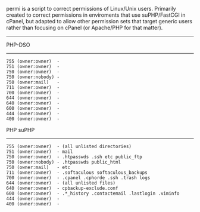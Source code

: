 permi is a script to correct permissions of Linux/Unix users. Primarily created to correct permissions in enviroments that use suPHP/FastCGI in cPanel, but adapted to allow other permission sets that target generic users rather than focusing on cPanel (or Apache/PHP for that matter).

---

 PHP-DSO
____
```
755 (owner:owner)  - 
751 (owner:owner)  -
750 (owner:owner)  - 
750 (owner:nobody) - 
750 (owner:mail)   - 
711 (owner:owner)  - 
700 (owner:owner)  - 
644 (owner:owner)  -
640 (owner:owner)  - 
600 (owner:owner)  - 
444 (owner:owner)  -
400 (owner:owner)  -
```

 PHP suPHP
____
```
755 (owner:owner)  - (all unlisted directories)
751 (owner:owner)  - mail
750 (owner:owner)  - .htpasswds .ssh etc public_ftp
750 (owner:nobody) - .htpasswds public_html
750 (owner:mail)   - etc
711 (owner:owner)  - .softaculous softaculous_backups
700 (owner:owner)  - .cpanel .cphorde .ssh .trash logs
644 (owner:owner)  - (all unlisted files)
640 (owner:owner)  - cpbackup-exclude.conf
600 (owner:owner)  - .*_history .contactemail .lastlogin .viminfo
444 (owner:owner)  -
400 (owner:owner)  -
```
